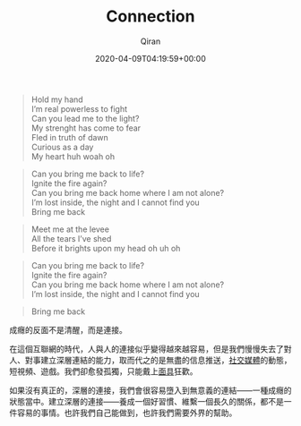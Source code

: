 ﻿---
title: Connection
author: Qiran
type: post
date: 2020-04-09T04:19:59+00:00
aliases: ["/connection/"]
categories:
  - Loneliness
  - Music
  - Social media

---
<figure class="wp-block-embed-youtube wp-block-embed is-type-video is-provider-youtube wp-embed-aspect-4-3 wp-has-aspect-ratio">

<div class="wp-block-embed__wrapper">
</div></figure>

<blockquote class="wp-block-quote is-layout-flow wp-block-quote-is-layout-flow">
  <p>
    Hold my hand<br />I&#8217;m real powerless to fight<br />Can you lead me to the light?<br />My strenght has come to fear<br />Fled in truth of dawn<br />Curious as a day<br />My heart huh woah oh
  </p>
</blockquote>

<blockquote class="wp-block-quote is-layout-flow wp-block-quote-is-layout-flow">
  <p>
    Can you bring me back to life?<br />Ignite the fire again?<br />Can you bring me back home where I am not alone?<br />I&#8217;m lost inside, the night and I cannot find you<br />Bring me back
  </p>
</blockquote>

<blockquote class="wp-block-quote is-layout-flow wp-block-quote-is-layout-flow">
  <p>
    Meet me at the levee<br />All the tears I&#8217;ve shed<br />Before it brights upon my head oh uh oh
  </p>
</blockquote>

<blockquote class="wp-block-quote is-layout-flow wp-block-quote-is-layout-flow">
  <p>
    Can you bring me back to life?<br />Ignite the fire again?<br />Can you bring me back home where I am not alone?<br />I&#8217;m lost inside, the night and I cannot find you
  </p>
</blockquote>

<blockquote class="wp-block-quote is-layout-flow wp-block-quote-is-layout-flow">
  <p>
    Bring me back
  </p>
</blockquote>

成癮的反面不是清醒，而是連接。

在這個互聯網的時代，人與人的連接似乎變得越來越容易，但是我們慢慢失去了對人、對事建立深層連結的能力，取而代之的是無盡的信息推送，[社交媒體][1]的動態，短視頻、遊戲。我們卻愈發孤獨，只能戴上[面具][2]狂歡。

如果沒有真正的，深層的連接，我們會很容易墮入到無意義的連結——一種成癮的狀態當中。建立深層的連接——養成一個好習慣、維繫一個長久的關係，都不是一件容易的事情。也許我們自己能做到，也許我們需要外界的幫助。

 [1]: https://www.liuqiran.com/index.php/2019/02/20/how-social-media-affects-us/
 [2]: https://www.liuqiran.com/index.php/2019/12/25/alone/
